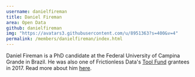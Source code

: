 ```yaml
---
username: danielfireman
title: Daniel Fireman
area: Open Data
github: danielfireman
img: "https://avatars3.githubusercontent.com/u/8951363?s=400&v=4"
permalink: /members/danielfireman/index.html
---
```

Daniel Fireman is a PhD candidate at the Federal University of Campina Grande in Brazil. He was also one of Frictionless Data's [Tool Fund](http://toolfund.frictionlessdata.io) grantees in 2017. Read more about him [here](https://frictionlessdata.io/articles/daniel-fireman/).
